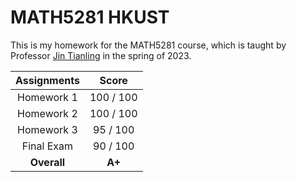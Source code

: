 # MATH5281 HKUST

This is my homework for the MATH5281 course, which is taught by Professor [Jin Tianling](https://www.math.hkust.edu.hk/~tianlingjin/) in the spring of 2023.  


| Assignments | Score |
| :-----------: | :-----------: |
| Homework 1 | 100 / 100 |
| Homework 2 | 100 / 100 |
| Homework 3 | 95  / 100 |
| Final Exam | 90  / 100 |
| **Overall** | **A+** |

